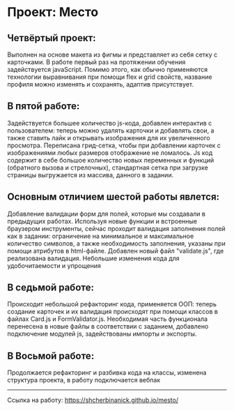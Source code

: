 # Проект: Место

## Четвёртый проект: 

Выполнен на основе макета из фигмы и представляет из себя сетку с карточками. В работе первый раз на протяжении обучения задействуется javaScript. Помимо этого, как обычно применяются технологии выравнивания при помощи flex и grid свойств, название профиля можно изменять и сохранять, адаптив присутствует.

## В пятой работе:

Задействуется большее количество js-кода, добавлен интерактив с пользователем: теперь можно удалять карточки и добавлять свои, а также ставить лайк и открывать изображения для их увеличенного просмотра. Переписана грид-сетка, чтобы при добавлении карточек с изображениями любых размеров отображение не ломалось. Js код содержит в себе большое количество новых переменных и функций (обратного вызова и стрелочных), стандартная сетка при загрузке страницы выгружается из массива, данного в задании.

## Основным отличием шестой работы явлется:

Добавление валидации форм для полей, которые мы создавали в предыдущих работах. Используя новые функции и встроенные браузером инструменты, сейчас проходит валидация заполнения полей как в задании: ограничение на минимальное и максимальное количество символов, а также необходимость заполнения, указаны при помощи атрибутов в html-файле. Добавлен новый файл "validate.js", где реализована валидация. Небольшие изменения кода для удобочитаемости и упрощения

## В седьмой работе: 

Происходит небольшой рефакторинг кода, применяется ООП: теперь создание карточек и их валидация происходят при помощи классов в файлах Card.js и FormValidator.js. Необходимая часть функционала перенесена в новые файлы в соответствии с заданием, добавлено подключение модулей js, задействованы импорты и экспорты.

## В Восьмой работе: 

Продолжается рефакторинг и разбивка кода на классы, изменена структура проекта, в работу подключается вебпак

---
Ссылка на работу: https://shcherbinanick.github.io/mesto/
